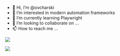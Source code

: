 - 👋 Hi, I’m @ovcharski
- 👀 I’m interested in modern automation frameworks
- 🌱 I’m currently learning Playwright
- 💞️ I’m looking to collaborate on ...
- 📫 How to reach me ...

<!---
ovcharski/ovcharski is a ✨ special ✨ repository because its `README.md` (this file) appears on your GitHub profile.
You can click the Preview link to take a look at your changes.
--->

![](https://hit.yhype.me/github/profile?user_id=48056945)

![](https://komarev.com/ghpvc/?username=48056945)
